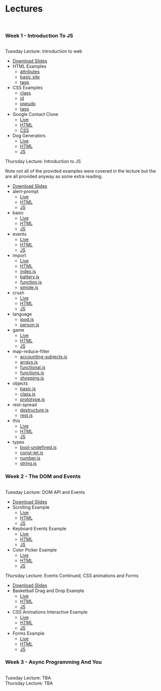 # Lectures
<br>

### Week 1 - Introduction To JS
<hr class="underline" style="background: var(--warning)">

<div class="blockheading" style="border-color: var(--warning)">Tuesday Lecture: Introduction to web</div>

- [Download Slides](lectures/pdfs/lecture-1-into-to-the-web.pdf)
- HTML Examples
    - [attributes](render.html?l=html&c=lectures/lecture1/html/attributes.txt)
    - [basic site](render.html?l=html&c=lectures/lecture1/html/index.txt)
    - [tags](render.html?l=html&c=lectures/lecture1/html/tags.txt)
- CSS Examples
    - [class](render.html?l=css&c=lectures/lecture1/css/class.css)
    - [id](render.html?l=css&c=lectures/lecture1/css/id.css)
    - [pseudo](render.html?l=css&c=lectures/lecture1/css/pseudo.css)
    - [tags](render.html?l=css&c=lectures/lecture1/css/tags.css)
- Google Contact Clone
    - [Live](lectures/lecture1/)
    - [HTML](render.html?l=html&c=lectures/lecture1/index.html)
    - [CSS](render.html?l=css&c=lecture1/style.css)
- Dog Generators
    - [Live](lectures/lecture1/doggo)
    - [HTML](render.html?l=html&c=lectures/lecture1/doggo/index.html)
    - [JS](render.html?l=js&c=lectures/lecture1/doggo/script.js)

<div class="blockheading" style="border-color: var(--warning)">Thursday Lecture: Introduction to JS</div>

Note not all of the provided examples were covered in the lecture but the are all provided anyway as some extra reading. 

- [Download Slides](lectures/pdfs/lecture-2-into-to-js.pdf)
- alert-prompt
    - [Live](lectures/lecture2/alert-prompt)
    - [HTML](render.html?l=html&c=lectures/lecture2/alert-prompt/index.html)
    - [JS](render.html?l=js&c=lectures/lecture2/alert-prompt/script.js)
- basic
    - [Live](lectures/lecture2/basic/first.html)
    - [HTML](render.html?l=html&c=lectures/lecture2/basic/first.html)
    - [JS](render.html?l=js&c=lectures/lecture2/basic/simple.js)
- events
    - [Live](lectures/lecture2/events)
    - [HTML](render.html?l=html&c=lectures/lecture2/events/index.html)
    - [JS](render.html?l=js&c=lectures/lecture2/events/dynamic.js)
- import
    - [Live](lectures/lecture2/import)
    - [HTML](render.html?l=html&c=lectures/lecture2/import/index.html)
    - [index.js](render.html?l=js&c=lectures/lecture2/import/index.js)
    - [battery.js](render.html?l=js&c=lectures/lecture2/import/battery.js)
    - [function.js](render.html?l=js&c=lectures/lecture2/import/function.js)
    - [simple.js](render.html?l=js&c=lectures/lecture2/import/simple.js)
- crush
    - [Live](lectures/lecture2/language/crush)
    - [HTML](render.html?l=html&c=lectures/lecture2/language/crush/index.html)
    - [JS](render.html?l=js&c=lectures/lecture2/language/crush/index.js)
- language
    - [ipod.js](render.html?l=js&c=lectures/lecture2/language/ipod.js)
    - [person.js](render.html?l=js&c=lectures/lecture2/language/person.js)
- game
    - [Live](lectures/lecture2/language/game)
    - [HTML](render.html?l=html&c=lectures/lecture2/language/game/index.html)
    - [JS](render.html?l=js&c=lectures/lecture2/language/game/index.js)
- map-reduce-filter
    - [accounting-subjects.js](render.html?l=js&c=lectures/lecture2/map-reduce-filter/accounting-subjects.js)
    - [arrays.js](render.html?l=js&c=lectures/lecture2/map-reduce-filter/arrays.js)
    - [functional.js](render.html?l=js&c=lectures/lecture2/map-reduce-filter/functional.js)
    - [functions.js](render.html?l=js&c=lectures/lecture2/map-reduce-filter/functions.js)
    - [shopping.js](render.html?l=js&c=lectures/lecture2/map-reduce-filter/shopping.js)
- objects
    - [basic.js](render.html?l=js&c=lectures/lecture2/objects/basic.js)
    - [class.js](render.html?l=js&c=lectures/lecture2/objects/class.js)
    - [prototype.js](render.html?l=js&c=lectures/lecture2/objects/prototype.js)
- rest-spread
    - [destructure.js](render.html?l=js&c=lectures/lecture2/rest-spread/destructure.js)
    - [rest.js](render.html?l=js&c=lectures/lecture2/rest-spread/rest.js)
- this
    - [Live](lectures/lecture2/this/first.html)
    - [HTML](render.html?l=html&c=lectures/lecture2/this/first.html)
    - [JS](render.html?l=js&c=lectures/lecture2/this/simple.js)
- types
    - [bool-undefined.js](render.html?l=js&c=lectures/lecture2/types/bool-undefined.js)
    - [const-let.js](render.html?l=js&c=lectures/lecture2/types/const-let.js)
    - [number.js](render.html?l=js&c=lectures/lecture2/types/number.js)
    - [string.js](render.html?l=js&c=lectures/lecture2/types/string.js)

### Week 2 - The DOM and Events
<hr class="underline" style="background: var(--info)">

<div class="blockheading" style="border-color: var(--info)">Tuesday Lecture: DOM API and Events</div>

- [Download Slides](lectures/pdfs/lecture-3-dom-and-events.pdf)
- Scrolling Example
    - [Live](lectures/lecture3/scrolling/scrolling.html)
    - [HTML](render.html?l=html&c=lectures/lecture3/scrolling/scrolling.html)
    - [JS](render.html?l=js&c=lectures/lecture3/scrolling/scrolling.js)
- Keyboard Events Example
    - [Live](lectures/lecture3/keyboard/keyboardevents.html)
    - [HTML](render.html?l=html&c=lectures/lecture3/keyboard/keyboardevents.html)
    - [JS](render.html?l=js&c=lectures/lecture3/keyboard/keyboardevents.js)
- Color Picker Example
    - [Live](lectures/lecture3/colorpicker/colorpicker.html)
    - [HTML](render.html?l=html&c=lectures/lecture3/colorpicker/colorpicker.html)
    - [JS](render.html?l=js&c=lectures/lecture3/colorpicker/colorpicker.js)

<div class="blockheading" style="border-color: var(--info)">Thursday Lecture: Events Continued, CSS animations and Forms</div>

- [Download Slides](lectures/pdfs/lecture-4-events-continued.pdf)
- Basketball Drag and Drop Example
    - [Live](lectures/lecture4/basketball/draganddrop.html)
    - [HTML](render.html?l=html&c=lectures/lecture4/basketball/draganddrop.html)
    - [JS](render.html?l=js&c=lectures/lecture4/basketball/draganddrop.js)
- CSS Animations Interactive Example
    - [Live](lectures/lecture4/cssanimations/cssanimations.html)
    - [HTML](render.html?l=html&c=lectures/lecture4/cssanimations/cssanimations.html)
    - [JS](render.html?l=js&c=lectures/lecture4/cssanimations/cssanimations.js)
- Forms Example
    - [Live](lectures/lecture4/forms/form.html)
    - [HTML](render.html?l=html&c=lectures/lecture4/cssanimations/form.html)
    - [JS](render.html?l=js&c=lectures/lecture4/cssanimations/form.js)

### Week 3 - Async Programming And You
<hr class="underline" style="background: var(--purple)">

<div class="blockheading" style="border-color: var(--purple)">Tuesday Lecture: TBA</div>

<div class="blockheading" style="border-color: var(--purple)">Thursday Lecture: TBA</div>
